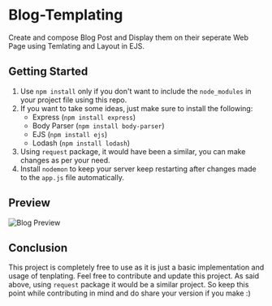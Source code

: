 # Blog-Templating
Create and compose Blog Post and Display them on their seperate Web Page using Temlating and Layout in EJS.

## Getting Started
1) Use `npm install` only if you don't want to include the `node_modules` in your project file using this repo.
2) If you want to take some ideas, just make sure to install the following:
    - Express (`npm install express`)
    - Body Parser (`npm install body-parser`)
    - EJS (`npm install ejs`)
    - Lodash (`npm install lodash`)
3) Using `request` package, it would have been a similar, you can make changes as per your need.
4) Install `nodemon` to keep your server keep restarting after changes made to the `app.js` file automatically.

## Preview
![Blog Preview](https://user-images.githubusercontent.com/35108041/52285679-ce036500-298c-11e9-831b-fe102d2bc7c2.PNG)

## Conclusion
This project is completely free to use as it is just a basic implementation and usage of tenplating. Feel free to contribute and update this project. As said above, using `request` package it would be a similar project. So keep this point while contributing in mind and do share your version if you make :)
